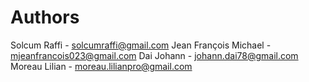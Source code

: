# Authors
Solcum Raffi - solcumraffi@gmail.com
Jean François Michael - mjeanfrancois023@gmail.com
Dai Johann - johann.dai78@gmail.com
Moreau Lilian - moreau.lilianpro@gmail.com